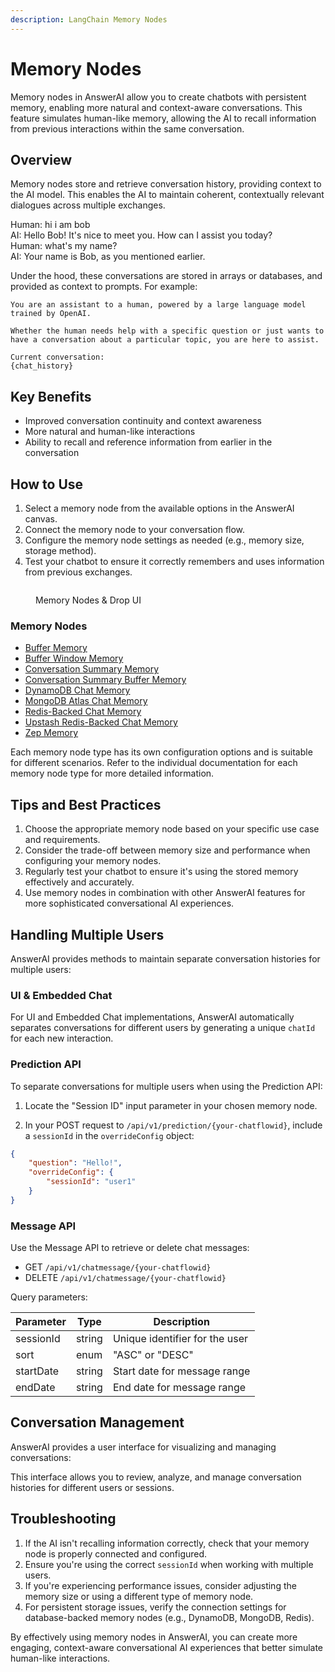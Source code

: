 ```yaml
---
description: LangChain Memory Nodes
---
```


# Memory Nodes

Memory nodes in AnswerAI allow you to create chatbots with persistent memory, enabling more natural and context-aware conversations. This feature simulates human-like memory, allowing the AI to recall information from previous interactions within the same conversation.

## Overview

Memory nodes store and retrieve conversation history, providing context to the AI model. This enables the AI to maintain coherent, contextually relevant dialogues across multiple exchanges.

<div style={{ backgroundColor: 'blue', color: 'white', padding: '5px', borderRadius: '5px', marginBottom: '10px' }}>
  Human: hi i am bob
</div>

<div style={{ backgroundColor: 'green', color: 'white', padding: '5px', borderRadius: '5px', marginBottom: '10px' }}>
  AI: Hello Bob! It's nice to meet you. How can I assist you today?
</div>

<div style={{ backgroundColor: 'blue', color: 'white', padding: '5px', borderRadius: '5px', marginBottom: '10px' }}>
  Human: what's my name?
</div>

<div style={{ backgroundColor: 'green', color: 'white', padding: '5px', borderRadius: '5px', marginBottom: '10px' }}>
  AI: Your name is Bob, as you mentioned earlier.
</div>

Under the hood, these conversations are stored in arrays or databases, and provided as context to prompts. For example:

```
You are an assistant to a human, powered by a large language model trained by OpenAI.

Whether the human needs help with a specific question or just wants to have a conversation about a particular topic, you are here to assist.

Current conversation:
{chat_history}
```

## Key Benefits

-   Improved conversation continuity and context awareness
-   More natural and human-like interactions
-   Ability to recall and reference information from earlier in the conversation

## How to Use

1. Select a memory node from the available options in the AnswerAI canvas.
2. Connect the memory node to your conversation flow.
3. Configure the memory node settings as needed (e.g., memory size, storage method).
4. Test your chatbot to ensure it correctly remembers and uses information from previous exchanges.

<!-- TODO: Screenshot of the AnswerAI canvas showing where to find and how to connect a memory node -->
<figure><img src="/.gitbook/assets/screenshots/memorynodes.png" alt="" /><figcaption><p> Memory Nodes &#x26; Drop UI</p></figcaption></figure>

### Memory Nodes

-   [Buffer Memory](buffer-memory.md)
-   [Buffer Window Memory](buffer-window-memory.md)
-   [Conversation Summary Memory](conversation-summary-memory.md)
-   [Conversation Summary Buffer Memory](conversation-summary-buffer-memory.md)
-   [DynamoDB Chat Memory](dynamodb-chat-memory.md)
-   [MongoDB Atlas Chat Memory](mongodb-atlas-chat-memory.md)
-   [Redis-Backed Chat Memory](redis-backed-chat-memory.md)
-   [Upstash Redis-Backed Chat Memory](upstash-redis-backed-chat-memory.md)
-   [Zep Memory](zep-memory.md)

Each memory node type has its own configuration options and is suitable for different scenarios. Refer to the individual documentation for each memory node type for more detailed information.

## Tips and Best Practices

1. Choose the appropriate memory node based on your specific use case and requirements.
2. Consider the trade-off between memory size and performance when configuring your memory nodes.
3. Regularly test your chatbot to ensure it's using the stored memory effectively and accurately.
4. Use memory nodes in combination with other AnswerAI features for more sophisticated conversational AI experiences.

## Handling Multiple Users

AnswerAI provides methods to maintain separate conversation histories for multiple users:

### UI & Embedded Chat

For UI and Embedded Chat implementations, AnswerAI automatically separates conversations for different users by generating a unique `chatId` for each new interaction.

### Prediction API

To separate conversations for multiple users when using the Prediction API:

1. Locate the "Session ID" input parameter in your chosen memory node.

<!-- TODO: Screenshot showing the "Session ID" input parameter in a memory node configuration -->

2. In your POST request to `/api/v1/prediction/{your-chatflowid}`, include a `sessionId` in the `overrideConfig` object:

```json
{
    "question": "Hello!",
    "overrideConfig": {
        "sessionId": "user1"
    }
}
```

### Message API

Use the Message API to retrieve or delete chat messages:

-   GET `/api/v1/chatmessage/{your-chatflowid}`
-   DELETE `/api/v1/chatmessage/{your-chatflowid}`

Query parameters:

| Parameter | Type   | Description                    |
| --------- | ------ | ------------------------------ |
| sessionId | string | Unique identifier for the user |
| sort      | enum   | "ASC" or "DESC"                |
| startDate | string | Start date for message range   |
| endDate   | string | End date for message range     |

## Conversation Management

AnswerAI provides a user interface for visualizing and managing conversations:

<!-- TODO: Screenshot of the AnswerAI conversation management interface -->

This interface allows you to review, analyze, and manage conversation histories for different users or sessions.

## Troubleshooting

1. If the AI isn't recalling information correctly, check that your memory node is properly connected and configured.
2. Ensure you're using the correct `sessionId` when working with multiple users.
3. If you're experiencing performance issues, consider adjusting the memory size or using a different type of memory node.
4. For persistent storage issues, verify the connection settings for database-backed memory nodes (e.g., DynamoDB, MongoDB, Redis).

By effectively using memory nodes in AnswerAI, you can create more engaging, context-aware conversational AI experiences that better simulate human-like interactions.

